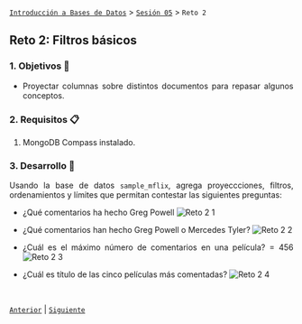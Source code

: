 [`Introducción a Bases de Datos`](../../README.md) > [`Sesión 05`](../Readme.md) > `Reto 2`
	
## Reto 2: Filtros básicos

<div style="text-align: justify;">

### 1. Objetivos :dart:

- Proyectar columnas sobre distintos documentos para repasar algunos conceptos.

### 2. Requisitos :clipboard:

1. MongoDB Compass instalado.

### 3. Desarrollo :rocket:

Usando la base de datos `sample_mflix`, agrega proyeccciones, filtros, ordenamientos y límites que permitan contestar las siguientes preguntas:

- ¿Qué comentarios ha hecho Greg Powell
![Reto 2 1](https://user-images.githubusercontent.com/60225087/119589370-411c8980-bd98-11eb-9751-820ae7f96ad3.png)

- ¿Qué comentarios han hecho Greg Powell o Mercedes Tyler?
![Reto 2 2](https://user-images.githubusercontent.com/60225087/119589403-51346900-bd98-11eb-89f5-00f02c3df64f.png)
	
- ¿Cuál es el máximo número de comentarios en una película? = 456
![Reto 2 3](https://user-images.githubusercontent.com/60225087/119589434-63160c00-bd98-11eb-97d7-c14f44e1bed1.png)

- ¿Cuál es título de las cinco películas más comentadas?
![Reto 2 4](https://user-images.githubusercontent.com/60225087/119589644-d4ee5580-bd98-11eb-8ec1-6bef8163ca6d.png)

<br/>

[`Anterior`](../Ejemplo-02/Readme.md) | [`Siguiente`](../Readme.md)

</div>
